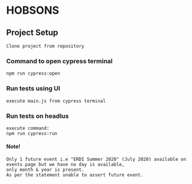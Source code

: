 # HOBSONS

## Project Setup
```
Clone project from repository
```
### Command to open cypress terminal
```
npm run cypress:open
```
### Run tests using UI
```
execute main.js from cypress terminal
```
### Run tests on headlus
```
execute command:
npm run cypress:run
```

#### Note!
```
Only 1 future event i.e "ERDI Summer 2020" (July 2020) available on events page but we have no day is available,
only month & year is present.
As per the statement unable to assert future event.
```
